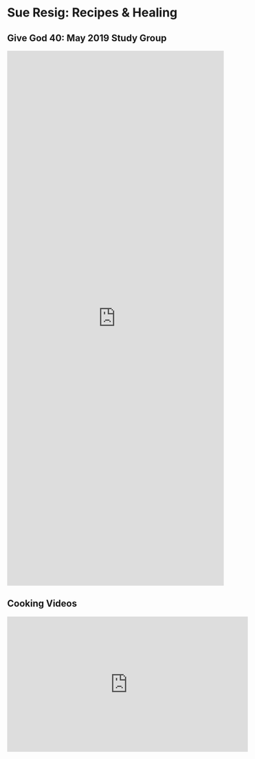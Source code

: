 # Sue Resig: Recipes & Healing

## Give God 40: May 2019 Study Group

<iframe src="https://docs.google.com/forms/d/e/1FAIpQLSc_muKOMm4sjqAfJUeJ-qSWMWejTnTPqUNX2Nw0e6VtG9534g/viewform?embedded=true" style="width:100%" height="1246" frameborder="0" marginheight="0" marginwidth="0">Loading...</iframe>

## Cooking Videos

<iframe width="560" height="315" src="https://www.youtube.com/embed/cZKRwjuWdAU" frameborder="0" allow="accelerometer; autoplay; encrypted-media; gyroscope; picture-in-picture" allowfullscreen></iframe>

